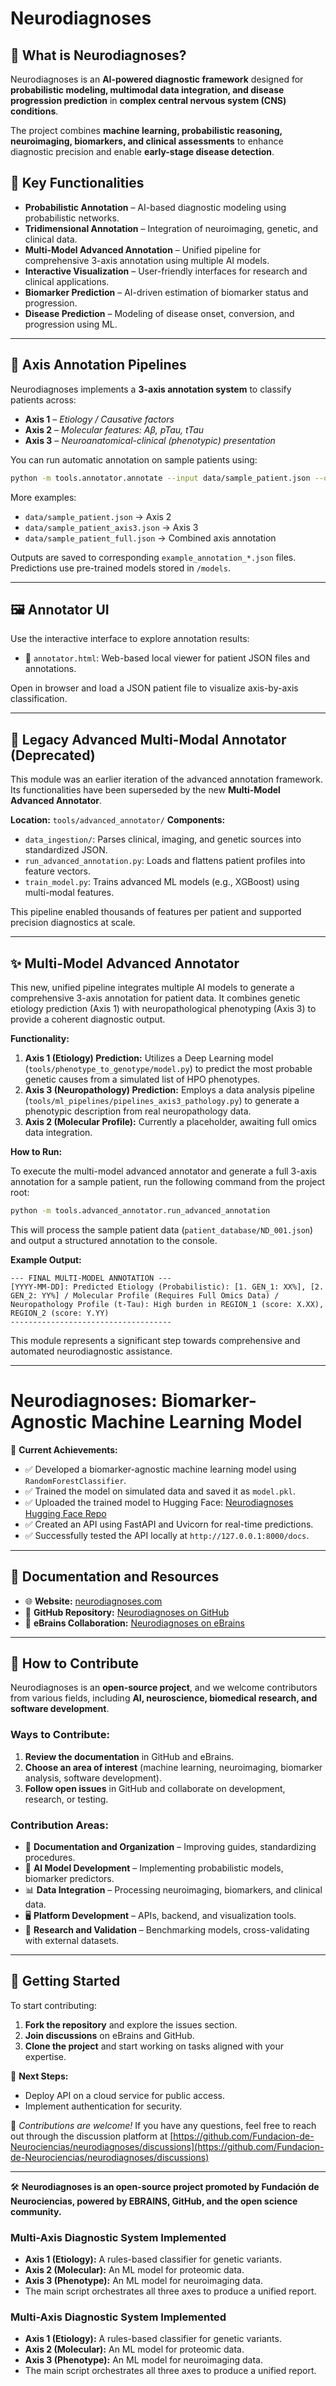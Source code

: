 # Neurodiagnoses

## 📌 What is Neurodiagnoses?

Neurodiagnoses is an **AI-powered diagnostic framework** designed for **probabilistic modeling, multimodal data integration, and disease progression prediction** in **complex central nervous system (CNS) conditions**.

The project combines **machine learning, probabilistic reasoning, neuroimaging, biomarkers, and clinical assessments** to enhance diagnostic precision and enable **early-stage disease detection**.

## 🚀 Key Functionalities

* **Probabilistic Annotation** – AI-based diagnostic modeling using probabilistic networks.
* **Tridimensional Annotation** – Integration of neuroimaging, genetic, and clinical data.
* **Multi-Model Advanced Annotation** – Unified pipeline for comprehensive 3-axis annotation using multiple AI models.
* **Interactive Visualization** – User-friendly interfaces for research and clinical applications.
* **Biomarker Prediction** – AI-driven estimation of biomarker status and progression.
* **Disease Prediction** – Modeling of disease onset, conversion, and progression using ML.

---

## 🧠 Axis Annotation Pipelines

Neurodiagnoses implements a **3-axis annotation system** to classify patients across:

* **Axis 1** – *Etiology / Causative factors*
* **Axis 2** – *Molecular features: Aβ, pTau, tTau*
* **Axis 3** – *Neuroanatomical-clinical (phenotypic) presentation*

You can run automatic annotation on sample patients using:

```bash
python -m tools.annotator.annotate --input data/sample_patient.json --output data/example_annotation.json
```

More examples:

* `data/sample_patient.json` → Axis 2
* `data/sample_patient_axis3.json` → Axis 3
* `data/sample_patient_full.json` → Combined axis annotation

Outputs are saved to corresponding `example_annotation_*.json` files.
Predictions use pre-trained models stored in `/models`.

---

## 🖼 Annotator UI

Use the interactive interface to explore annotation results:

* 📄 `annotator.html`: Web-based local viewer for patient JSON files and annotations.

Open in browser and load a JSON patient file to visualize axis-by-axis classification.

---

## 🚧 Legacy Advanced Multi-Modal Annotator (Deprecated)

This module was an earlier iteration of the advanced annotation framework. Its functionalities have been superseded by the new **Multi-Model Advanced Annotator**.

**Location:** `tools/advanced_annotator/`
**Components:**

* `data_ingestion/`: Parses clinical, imaging, and genetic sources into standardized JSON.
* `run_advanced_annotation.py`: Loads and flattens patient profiles into feature vectors.
* `train_model.py`: Trains advanced ML models (e.g., XGBoost) using multi-modal features.

This pipeline enabled thousands of features per patient and supported precision diagnostics at scale.

---

## ✨ Multi-Model Advanced Annotator

This new, unified pipeline integrates multiple AI models to generate a comprehensive 3-axis annotation for patient data. It combines genetic etiology prediction (Axis 1) with neuropathological phenotyping (Axis 3) to provide a coherent diagnostic output.

**Functionality:**

1.  **Axis 1 (Etiology) Prediction:** Utilizes a Deep Learning model (`tools/phenotype_to_genotype/model.py`) to predict the most probable genetic causes from a simulated list of HPO phenotypes.
2.  **Axis 3 (Neuropathology) Prediction:** Employs a data analysis pipeline (`tools/ml_pipelines/pipelines_axis3_pathology.py`) to generate a phenotypic description from real neuropathology data.
3.  **Axis 2 (Molecular Profile):** Currently a placeholder, awaiting full omics data integration.

**How to Run:**

To execute the multi-model advanced annotator and generate a full 3-axis annotation for a sample patient, run the following command from the project root:

```bash
python -m tools.advanced_annotator.run_advanced_annotation
```

This will process the sample patient data (`patient_database/ND_001.json`) and output a structured annotation to the console.

**Example Output:**

```
--- FINAL MULTI-MODEL ANNOTATION ---
[YYYY-MM-DD]: Predicted Etiology (Probabilistic): [1. GEN_1: XX%], [2. GEN_2: YY%] / Molecular Profile (Requires Full Omics Data) / Neuropathology Profile (t-Tau): High burden in REGION_1 (score: X.XX), REGION_2 (score: Y.YY)
------------------------------------
```

This module represents a significant step towards comprehensive and automated neurodiagnostic assistance.

---

# Neurodiagnoses: Biomarker-Agnostic Machine Learning Model

🚀 **Current Achievements:**

* ✅ Developed a biomarker-agnostic machine learning model using `RandomForestClassifier`.
* ✅ Trained the model on simulated data and saved it as `model.pkl`.
* ✅ Uploaded the trained model to Hugging Face:
  [Neurodiagnoses Hugging Face Repo](https://huggingface.co/fneurociencias/neurodiagnoses-agnostic-ml)
* ✅ Created an API using FastAPI and Uvicorn for real-time predictions.
* ✅ Successfully tested the API locally at `http://127.0.0.1:8000/docs`.

---

## 📖 Documentation and Resources

* 🌐 **Website:** [neurodiagnoses.com](https://neurodiagnoses.com/)
* 📂 **GitHub Repository:** [Neurodiagnoses on GitHub](https://github.com/Fundacion-de-Neurociencias/neurodiagnoses)
* 🧠 **eBrains Collaboration:** [Neurodiagnoses on eBrains](https://wiki.ebrains.eu/bin/view/Collabs/neurodiagnoses/)

---

## 🎯 How to Contribute

Neurodiagnoses is an **open-source project**, and we welcome contributors from various fields, including **AI, neuroscience, biomedical research, and software development**.

### **Ways to Contribute:**

1. **Review the documentation** in GitHub and eBrains.
2. **Choose an area of interest** (machine learning, neuroimaging, biomarker analysis, software development).
3. **Follow open issues** in GitHub and collaborate on development, research, or testing.

### **Contribution Areas:**

* 📖 **Documentation and Organization** – Improving guides, standardizing procedures.
* 🧠 **AI Model Development** – Implementing probabilistic models, biomarker predictors.
* 📊 **Data Integration** – Processing neuroimaging, biomarkers, and clinical data.
* 🖥️ **Platform Development** – APIs, backend, and visualization tools.
* 🔬 **Research and Validation** – Benchmarking models, cross-validating with external datasets.

---

## 📌 Getting Started

To start contributing:

1. **Fork the repository** and explore the issues section.
2. **Join discussions** on eBrains and GitHub.
3. **Clone the project** and start working on tasks aligned with your expertise.

🔹 **Next Steps:**

* Deploy API on a cloud service for public access.
* Implement authentication for security.

📢 *Contributions are welcome!*
If you have any questions, feel free to reach out through the discussion platform at [https://github.com/Fundacion-de-Neurociencias/neurodiagnoses/discussions](https://github.com/Fundacion-de-Neurociencias/neurodiagnoses/discussions)

---

🛠 **Neurodiagnoses is an open-source project promoted by Fundación de Neurociencias, powered by EBRAINS, GitHub, and the open science community.**

### Multi-Axis Diagnostic System Implemented
- **Axis 1 (Etiology):** A rules-based classifier for genetic variants.
- **Axis 2 (Molecular):** An ML model for proteomic data.
- **Axis 3 (Phenotype):** An ML model for neuroimaging data.
- The main  script orchestrates all three axes to produce a unified report.

### Multi-Axis Diagnostic System Implemented
- **Axis 1 (Etiology):** A rules-based classifier for genetic variants.
- **Axis 2 (Molecular):** An ML model for proteomic data.
- **Axis 3 (Phenotype):** An ML model for neuroimaging data.
- The main  script orchestrates all three axes to produce a unified report.
